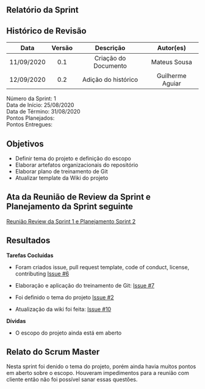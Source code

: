 
## Relatório da Sprint

## Histórico de Revisão

|   Data   |  Versão  |        Descrição       |          Autor(es)          |
|:--------:|:--------:|:----------------------:|:---------------------------:|
|11/09/2020|   0.1    | Criação do Documento        |   Mateus Sousa   |
|12/09/2020|   0.2   | Adição do histórico    |   Guilherme Aguiar |

Número da Sprint: 1 <br>
Data de Início:  25/08/2020 <br>
Data de Término: 31/08/2020 <br>
Pontos Planejados:  <br>
Pontos Entregues:  <br>

## Objetivos

- Definir tema do projeto e definição do escopo
- Elaborar artefatos organizacionais do repositório 
- Elaborar plano de treinamento de Git
- Atualizar template da Wiki do projeto

## Ata da Reunião de Review da Sprint e Planejamento da Sprint seguinte

[Reunião Review da Sprint 1 e Planejamento Sprint 2](https://github.com/fga-eps-mds/2020.1-Grupo6/issues/11)

## Resultados

**Tarefas Cocluídas** 

- Foram criados issue, pull request template, code of conduct, license, contributing [Issue #6](https://github.com/fga-eps-mds/2020.1-Grupo6/issues/6)

- Elaboração e aplicação do treinamento de Git: [Issue #7](https://github.com/fga-eps-mds/2020.1-Grupo6/issues/7)

- Foi definido o tema do projeto [Issue #2](https://github.com/fga-eps-mds/2020.1-Grupo6/issues/2)

- Atualização da wiki foi feita: [Issue #10](https://github.com/fga-eps-mds/2020.1-Grupo6/issues/10)

**Dívidas**

- O escopo do projeto ainda está em aberto

## Relato do Scrum Master

Nesta sprint foi denido o tema do projeto, porém ainda havia muitos pontos em aberto sobre o escopo. Houveram impedimentos para a reunião com cliente então não foi possível sanar essas questões.